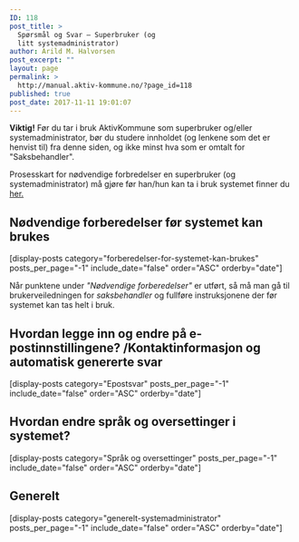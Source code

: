 ```yaml
---
ID: 118
post_title: >
  Spørsmål og Svar – Superbruker (og
  litt systemadministrator)
author: Arild M. Halvorsen
post_excerpt: ""
layout: page
permalink: >
  http://manual.aktiv-kommune.no/?page_id=118
published: true
post_date: 2017-11-11 19:01:07
---
```

<strong>Viktig!</strong> Før du tar i bruk AktivKommune som superbruker og/eller systemadministrator, bør du studere innholdet (og lenkene som det er henvist til) fra denne siden, og ikke minst hva som er omtalt for "Saksbehandler".

Prosesskart for nødvendige forbredelser en superbruker (og systemadministrator) må gjøre før han/hun kan ta i bruk systemet finner du <a href="http://manual.aktiv-kommune.no/wp-content/uploads/2018/01/Aktivkommune-prosesskart-for-nødvendige-forberedelser-for-systemadministrator-før-oppstart-PDF-3.pdf">her.</a>

<h2>Nødvendige forberedelser før systemet kan brukes</h2>

[display-posts category="forberedelser-for-systemet-kan-brukes" posts_per_page="-1" include_date="false" order="ASC" orderby="date"]

Når punktene under <em>"Nødvendige forberedelser"</em> er utført,  så må man gå til brukerveiledningen for <em>saksbehandler </em> og fullføre instruksjonene der før systemet kan tas helt i bruk.

<h2>Hvordan legge inn og endre på e-postinnstillingene? /Kontaktinformasjon og automatisk genererte svar</h2>

[display-posts category="Epostsvar" posts_per_page="-1" include_date="false" order="ASC" orderby="date"]

<h2>Hvordan endre språk og oversettinger i systemet?</h2>

[display-posts category="Språk og oversettinger" posts_per_page="-1" include_date="false" order="ASC" orderby="date"]

<h2>Generelt</h2>

[display-posts category="generelt-systemadministrator" posts_per_page="-1" include_date="false" order="ASC" orderby="date"]